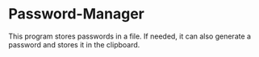# Password-Manager
This program stores passwords in a file. If needed, it can also generate a password and stores it in the clipboard.  
